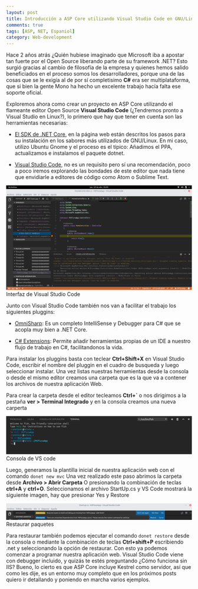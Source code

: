 ```yaml
---
layout: post
title: Introducción a ASP Core utilizando Visual Studio Code en GNU/Linux
comments: true
tags: [ASP, NET, Espaniol]
category: Web-development
---
```


Hace 2 años atrás ¿Quién hubiese imaginado que Microsoft iba a apostar tan fuerte por el Open Source liberando parte de su framework .NET? Esto surgió gracias al cambio de filosofía de la empresa y quienes hemos salido beneficiados en el proceso somos los desarrolladores, porque una de las cosas que se le exigía al de por sí completisimo **C#** era ser multiplataforma, que si bien la gente Mono ha hecho un excelente trabajo hacía falta ese soporte oficial. <!--break--> 

Exploremos ahora como crear un proyecto en ASP Core utilizando el flameante editor Open Source **Visual Studio Code** (¿Tendremos pronto a Visual Studio en Linux?), lo primero que hay que tener en cuenta son las herramientas necesarias:

- [El SDK de .NET Core](https://www.microsoft.com/net/core), en la página web están descritos los pasos para su instalación en los sabores más utilizados de GNU/Linux. En mi caso, utilizo Ubuntu Gnome y el proceso es el típico: Añadimos el PPA, actualizamos e instalamos el paquete dotnet.

- [Visual Studio Code](https://code.visualstudio.com/), no es un requisito pero sí una recomendación, poco a poco iremos explorando las bondades de este editor que nada tiene que envidiarle a editores de código como Atom o Sublime Text.

<div class="main_block">
    <img src="/images/aspcorepost/vscode.png" alt="VS Code">
    <div class='captione'>Interfaz de Visual Studio Code</div>
</div>

Junto con Visual Studio Code también nos van a facilitar el trabajo los siguientes pluggins:

- [OmniSharp](https://marketplace.visualstudio.com/items?itemName=ms-vscode.csharp): Es un completo IntelliSense y Debugger para C# que se acopla muy bien a .NET Core.

- [C# Extensions](https://marketplace.visualstudio.com/items?itemName=jchannon.csharpextensions): Permite añadir herramientas propias de un IDE a nuestro flujo de trabajo en C#, facilitandonos la vida.

Para instalar los pluggins basta con teclear **Ctrl+Shift+X** en Visual Studio Code, escribir el nombre del pluggin en el cuadro de busqueda y luego seleccionar instalar. Una vez listas nuestras herramientas desde la consola o desde el mismo editor creamos una carpeta que es la que va a contener los archivos de nuestra aplicación Web.

Para crear la carpeta desde el editor tecleamos **Ctrl+`** o nos dirigimos a la pestaña **ver > Terminal Integrado** y en la consola creamos una nueva carperta

<div class="main_block">
    <img src="/images/aspcorepost/console.png" alt="Consola">
    <div class='captione'>Consola de VS code</div>
</div>

Luego, generamos la plantilla inicial de nuestra aplicación web con el comando ```donet new mvc``` Una vez realizado este paso abrimos la carpeta desde **Archivo > Abrir Carpeta** O presionando la combinación de teclas **ctrl+A** y **ctrl+O**. Seleccionamos el archivo StartUp.cs y VS Code mostrará la siguiente imagen, hay que presionar Yes y Restore

<div class="main_block">
    <img src="/images/aspcorepost/restore.png" alt="restore">
    <div class='captione'>Restaurar paquetes</div>
</div>

Para restaurar también podemos ejecutar el comando ```donet restore``` desde la consola o mediante la combinación de teclas **Ctrl+shift+P** escribiendo .net y seleccionando la opción de restaurar. Con esto ya podemos comenzar a programar nuestra aplicación web. Visual Studio Code viene con debugger incluido, y quizás te estés preguntando ¿Cómo funciona sin IIS? Bueno, lo cierto es que ASP Core incluye Kestrel como servidor, así que como les dije, es un entorno muy completo que en los próximos posts quiero ir detallando y poniendo en marcha varios ejemplos.
